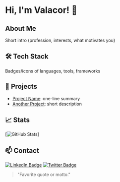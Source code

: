# Hi, I'm Valacor! 👋

## About Me
Short intro (profession, interests, what motivates you)

## 🛠️ Tech Stack
Badges/icons of languages, tools, frameworks

## 🌟 Projects
- [Project Name](repo-link): one-line summary
- [Another Project](another-link): short description

## 📈 Stats
[![GitHub Stats](link-to-stats-widget)]

## 📫 Contact
[![LinkedIn Badge](linkedin-badge-link)](LinkedIn-url)
[![Twitter Badge](twitter-badge-link)](Twitter-url)

> "Favorite quote or motto."
  
